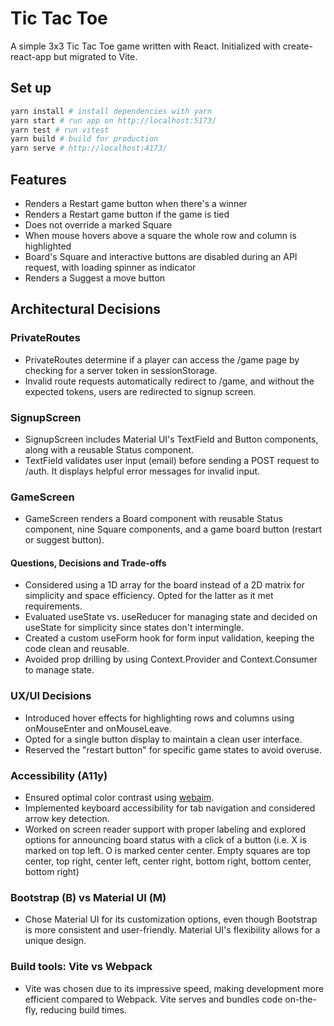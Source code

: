 # Tic Tac Toe
A simple 3x3 Tic Tac Toe game written with React. Initialized with create-react-app but migrated to Vite.

## Set up
```bash
yarn install # install dependencies with yarn
yarn start # run app on http://localhost:5173/
yarn test # run vitest
yarn build # build for production
yarn serve # http://localhost:4173/
```

## Features
- Renders a Restart game button when there's a winner 
- Renders a Restart game button if the game is tied
- Does not override a marked Square
- When mouse hovers above a square the whole row and column is highlighted
- Board's Square and interactive buttons are disabled during an API request, with loading spinner as indicator
- Renders a Suggest a move button 

## Architectural Decisions
### PrivateRoutes
- PrivateRoutes determine if a player can access the /game page by checking for a server token in sessionStorage.
- Invalid route requests automatically redirect to /game, and without the expected tokens, users are redirected to signup screen.

### SignupScreen
- SignupScreen includes Material UI's TextField and Button components, along with a reusable Status component.
- TextField validates user input (email) before sending a POST request to /auth. It displays helpful error messages for invalid input.

### GameScreen
- GameScreen renders a Board component with reusable Status component, nine Square components, and a game board button (restart or suggest button).

#### Questions, Decisions and Trade-offs
- Considered using a 1D array for the board instead of a 2D matrix for simplicity and space efficiency. Opted for the latter as it met requirements.
- Evaluated useState vs. useReducer for managing state and decided on useState for simplicity since states don't intermingle.
- Created a custom useForm hook for form input validation, keeping the code clean and reusable.
- Avoided prop drilling by using Context.Provider and Context.Consumer to manage state.

### UX/UI Decisions
- Introduced hover effects for highlighting rows and columns using onMouseEnter and onMouseLeave.
- Opted for a single button display to maintain a clean user interface.
- Reserved the "restart button" for specific game states to avoid overuse.

### Accessibility (A11y)
- Ensured optimal color contrast using [webaim](https://webaim.org/resources/contrastchecker/).
- Implemented keyboard accessibility for tab navigation and considered arrow key detection.
- Worked on screen reader support with proper labeling and explored options for announcing board status with a click of a button (i.e. X is marked on top left. O is marked center center. Empty squares are top center, top right, center left, center right, bottom right, bottom center, bottom right)

### Bootstrap (B) vs Material UI (M)
- Chose Material UI for its customization options, even though Bootstrap is more consistent and user-friendly. Material UI's flexibility allows for a unique design. 

### Build tools: Vite vs Webpack
- Vite was chosen due to its impressive speed, making development more efficient compared to Webpack. Vite serves and bundles code on-the-fly, reducing build times.
